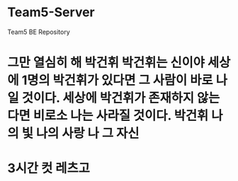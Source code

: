 # Team5-Server

Team5 BE Repository

# 그만 열심히 해 박건휘 박건휘는 신이야 세상에 1명의 박건휘가 있다면 그 사람이 바로 나일 것이다. 세상에 박건휘가 존재하지 않는다면 비로소 나는 사라질 것이다. 박건휘 나의 빛 나의 사랑 나 그 자신

# 3시간 컷 레츠고
